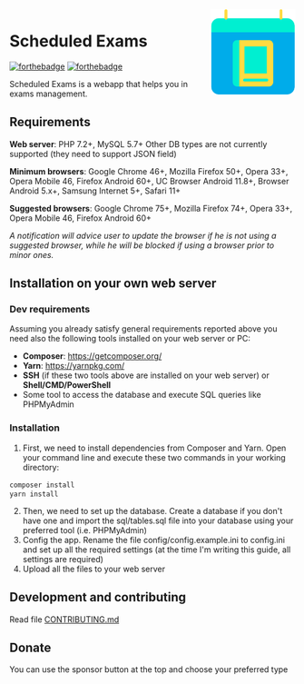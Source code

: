 <img src="app/assets/img/logo.svg" width="150" align="right" alt="Scheduled Exams">

# Scheduled Exams
<!--[![GitHub license](https://img.shields.io/github/license/maicol07/scheduled_exams.svg)](https://github.com/maicol07/scheduled_exams/blob/master/LICENSE)
[![Inline docs](http://inch-ci.org/github/maicol07/scheduled_exams.svg?branch=master)](http://inch-ci.org/github/maicol07/scheduled_exams)
[![HitCount](http://hits.dwyl.io/maicol07/scheduled_exams.svg)](http://hits.dwyl.io/maicol07/scheduled_exams)
[![contributions welcome](https://img.shields.io/badge/contributions-welcome-brightgreen.svg?style=flat)](https://github.com/maicol07/scheduled_exams/issues)
[![GitHub release](https://img.shields.io/github/release/maicol07/scheduled_exams/all.svg)](https://github.com/maicol07/scheduled_exams/releases/)
[![Downloads](https://img.shields.io/github/downloads/maicol07/scheduled_exams/total.svg)](https://github.com/maicol07/scheduled_exams/releases/)-->

[![forthebadge](https://forthebadge.com/images/badges/uses-html.svg)](https://forthebadge.com)
[![forthebadge](https://forthebadge.com/images/badges/built-with-love.svg)](https://forthebadge.com)

Scheduled Exams is a webapp that helps you in exams management.

## Requirements
**Web server**: PHP 7.2+, MySQL 5.7+ Other DB types are not currently
supported (they need to support JSON field)

**Minimum browsers**: Google Chrome 46+, Mozilla Firefox 50+, Opera 33+,
Opera Mobile 46, Firefox Android 60+, UC Browser Android 11.8+, Browser
Android 5.x+, Samsung Internet 5+, Safari 11+

**Suggested browsers**: Google Chrome 75+, Mozilla Firefox 74+, Opera
33+, Opera Mobile 46, Firefox Android 60+

_A notification will advice user to update the browser if he is not
using a suggested browser, while he will be blocked if using a browser
prior to minor ones._

## Installation on your own web server
### Dev requirements
Assuming you already satisfy general requirements reported above you need also the following tools installed on your web server or PC:
- **Composer**: <https://getcomposer.org/>
- **Yarn**: <https://yarnpkg.com/>
- **SSH** (if these two tools above are installed on your web server) or **Shell/CMD/PowerShell**
- Some tool to access the database and execute SQL queries like PHPMyAdmin

### Installation
1. First, we need to install dependencies from Composer and Yarn. Open your command line and execute these two commands in your working directory:
```
composer install
yarn install
```

2. Then, we need to set up the database. Create a database if you don't have one and import the sql/tables.sql file into your database using your preferred tool (i.e. PHPMyAdmin)
3. Config the app. Rename the file config/config.example.ini to config.ini and set up all the required settings (at the time I'm writing this guide, all settings are required)
4. Upload all the files to your web server

## Development and contributing
Read file [CONTRIBUTING.md](CONTRIBUTING.md)

## Donate
You can use the sponsor button at the top and choose your preferred type
